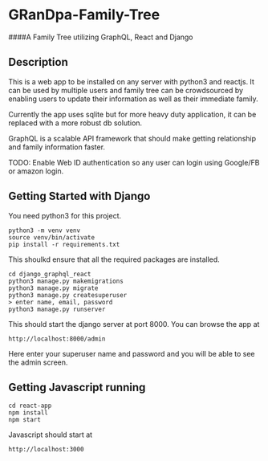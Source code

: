 # GRanDpa-Family-Tree
####A Family Tree utilizing GraphQL, React and Django

## Description
This is a web app to be installed on any server with python3 and reactjs.
It can be used by multiple users and family tree can be crowdsourced by enabling
users to update their information as well as their immediate family.

Currently the app uses sqlite but for more heavy duty application, it can be replaced with
a more robust db solution.

GraphQL is a scalable API framework that should make getting relationship and family information faster.

TODO: Enable Web ID authentication so any user can login using Google/FB or amazon login.

## Getting Started with Django
You need python3 for this project.

    python3 -m venv venv
    source venv/bin/activate
    pip install -r requirements.txt

This shoulkd ensure that all the required packages are installed. 

    cd django_graphql_react
    python3 manage.py makemigrations
    python3 manage.py migrate
    python3 manage.py createsuperuser
    > enter name, email, password
    python3 manage.py runserver
    
This should start the django server at port 8000. You can browse the app at

    http://localhost:8000/admin

Here enter your superuser name and password and you will be able to see the admin screen.    
## Getting Javascript running
    
    cd react-app
    npm install
    npm start
    
Javascript should start at 
    
    http://localhost:3000
    
  
    

